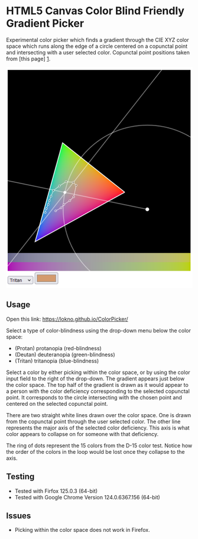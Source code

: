 # HTML5 Canvas Color Blind Friendly Gradient Picker #

Experimental color picker which finds a gradient through the CIE XYZ color space which runs along the edge of a circle centered on a copunctal point and intersecting with a user selected color. Copunctal point positions taken from [this page] [1].

![screenshot](https://github.com/Lokno/ColorPicker/raw/master/doc/screenshot.png)

## Usage ##

Open this link: https://lokno.github.io/ColorPicker/

Select a type of color-blindness using the drop-down menu below the color space:

- (Protan) protanopia (red-blindness)
- (Deutan) deuteranopia (green-blindness)
- (Tritan) tritanopia (blue-blindness)

Select a color by either picking within the color space, or by using the color input field to the right of the drop-down. The gradient appears just below the color space. The top half of the gradient is drawn as it would appear to a person with the color deficiency corresponding to the selected copunctal point. It corresponds to the circle intersecting with the chosen point and centered on the selected copunctal point.

There are two straight white lines drawn over the color space. One is drawn from the copunctal point through the user selected color. The other line represents the major axis of the selected color deficiency. This axis is what color appears to collapse on for someone with that deficiency.

The ring of dots represent the 15 colors from the D-15 color test. Notice how the order of the colors in the loop would be lost once they collapse to the axis.

## Testing ##

- Tested with Firfox 125.0.3 (64-bit)
- Tested with Google Chrome Version 124.0.6367.156 (64-bit)

## Issues ##

- Picking within the color space does not work in Firefox.

  [1]: http://www.color-blindness.com/2009/01/19/colorblind-colors-of-confusion/
